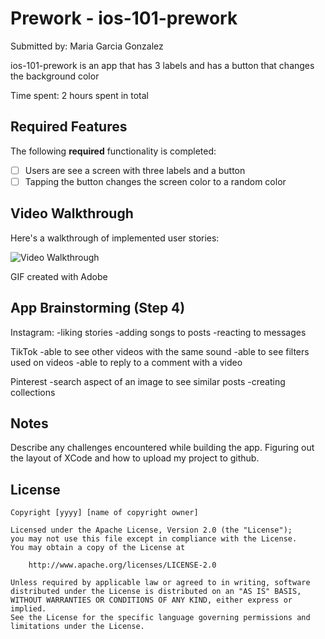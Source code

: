 # Prework - ios-101-prework

Submitted by: Maria Garcia Gonzalez

ios-101-prework is an app that has 3 labels and has a button that changes the background color 

Time spent: 2 hours spent in total

## Required Features

The following **required** functionality is completed:

- [ ] Users are see a screen with three labels and a button
- [ ] Tapping the button changes the screen color to a random color
 
## Video Walkthrough

Here's a walkthrough of implemented user stories:

<img src='https://imgur.com/a/ENybZBW.gif' title='Video Walkthrough' width='' alt='Video Walkthrough' />

<!-- Replace this with whatever GIF tool you used! -->
GIF created with Adobe 
<!-- Recommended tools:
[Kap](https://getkap.co/) for macOS
[ScreenToGif](https://www.screentogif.com/) for Windows
[peek](https://github.com/phw/peek) for Linux. -->

## App Brainstorming (Step 4)
Instagram:
-liking stories
-adding songs to posts
-reacting to messages

TikTok
-able to see other videos with the same sound
-able to see filters used on videos
-able to reply to a comment with a video

Pinterest
-search aspect of an image to see similar posts
-creating collections

## Notes

Describe any challenges encountered while building the app.
Figuring out the layout of XCode and how to upload my project to github.

## License

    Copyright [yyyy] [name of copyright owner]

    Licensed under the Apache License, Version 2.0 (the "License");
    you may not use this file except in compliance with the License.
    You may obtain a copy of the License at

        http://www.apache.org/licenses/LICENSE-2.0

    Unless required by applicable law or agreed to in writing, software
    distributed under the License is distributed on an "AS IS" BASIS,
    WITHOUT WARRANTIES OR CONDITIONS OF ANY KIND, either express or implied.
    See the License for the specific language governing permissions and
    limitations under the License.
